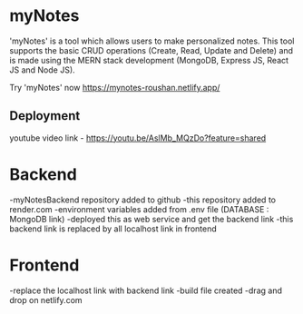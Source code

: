# myNotes
'myNotes' is a tool which allows users to make personalized notes. This tool supports the basic CRUD operations (Create, Read, Update and Delete) and is made using the MERN stack development (MongoDB, Express JS, React JS and Node JS).

Try 'myNotes' now
https://mynotes-roushan.netlify.app/


## Deployment
youtube video link - https://youtu.be/AslMb_MQzDo?feature=shared


# Backend
-myNotesBackend repository added to github
-this repository added to render.com
-environment variables added from .env file (DATABASE : MongoDB link)
-deployed this as web service and get the backend link
-this backend link is replaced by all localhost link in frontend

# Frontend
-replace the localhost link with backend link
-build file created
-drag and drop on netlify.com


